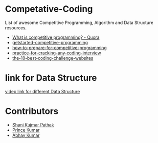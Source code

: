 # Competative-Coding
List of awesome Competitive Programming, Algorithm and Data Structure resources.

* <a href="https://www.quora.com/What-is-competitive-programming-2">What is competitive programming? - Quora</a>
* [getstarted-competitive-programming](https://www.hackerearth.com/getstarted-competitive-programming/)
* [how-to-prepare-for-competitive-programming](https://medium.com/@andreimargeloiu/how-to-prepare-for-competitive-programming-396d557e0c12)
* [practice-for-cracking-any-coding-interview](https://www.geeksforgeeks.org/practice-for-cracking-any-coding-interview/)
* [the-10-best-coding-challenge-websites](https://medium.com/coderbyte/the-10-best-coding-challenge-websites-for-2018-12b57645b654)

# link for Data Structure

<a href="https://www.youtube.com/user/vivekanandkhyade">video link for different Data Structure </a>

# Contributors
* [Shani Kujmar Pathak](https://github.com/shani1998)
* [Prince Kumar](https://github.com/prin229)
* [Abhay Kumar](https://github.com/AbhayAryahttps://github.com/AbhayArya)


